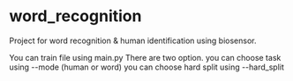 # word_recognition

Project for word recognition & human identification using biosensor.

You can train file using main.py 
There are two option.
you can choose task using --mode (human or word)
you can choose hard split using --hard_split 
